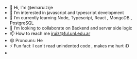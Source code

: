 - 👋 Hi, I’m @emaruizrje
- 👀 I’m interested in javascript and typescript development
- 🌱 I’m currently learning Node, Typescript, React , MongoDB , PostgreSQL
- 💞️ I’m looking to collaborate on Backend and server side logic
- 📫 How to reach me jruiz@ful.unl.edu.ar  
- 😄 Pronouns: He
- ⚡ Fun fact: I can't read unindented code , makes me hurt :D 
- 
<!---
emaruizrje/emaruizrje is a ✨ special ✨ repository because its `README.md` (this file) appears on your GitHub profile.
You can click the Preview link to take a look at your changes.
--->
